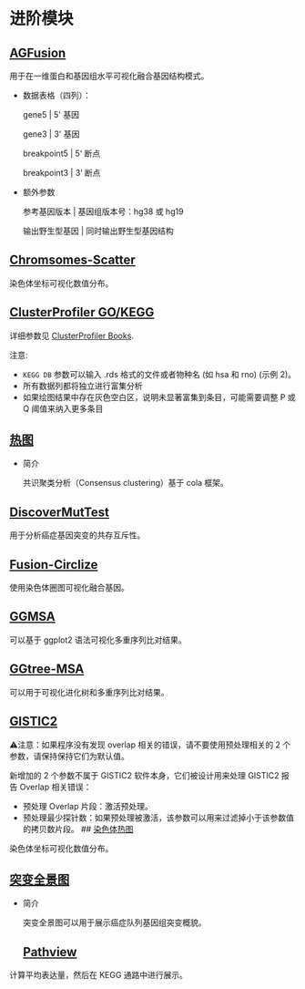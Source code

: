 # 进阶模块

## [AGFusion](/advance/agfusion)

用于在一维蛋白和基因组水平可视化融合基因结构模式。

- 数据表格（四列）：

  gene5 | 5' 基因

  gene3 | 3' 基因

  breakpoint5 | 5‘ 断点

  breakpoint3 | 3‘ 断点

- 额外参数

  参考基因版本 | 基因组版本号：hg38 或 hg19
  
  输出野生型基因 | 同时输出野生型基因结构
## [Chromsomes-Scatter](/advance/chromsomes-scatter)

染色体坐标可视化数值分布。
## [ClusterProfiler GO/KEGG](/advance/clusterprofiler-go-kegg)

详细参数见 [ClusterProfiler Books](https://hiplot.com.cn/books-static/clusterprofiler-book).

注意: 

- `KEGG DB` 参数可以输入 .rds 格式的文件或者物种名 (如 hsa 和 rno) (示例 2)。
- 所有数据列都将独立进行富集分析
- 如果绘图结果中存在灰色空白区，说明未显著富集到条目，可能需要调整 P 或 Q 阈值来纳入更多条目
## [热图](/basic/heatmap)

- 简介

  共识聚类分析（Consensus clustering）基于 cola 框架。
## [DiscoverMutTest](/advance/discover-mut-test)

用于分析癌症基因突变的共存互斥性。
## [Fusion-Circlize](/advance/fusion-circlize)

使用染色体圈图可视化融合基因。
## [GGMSA](/advance/ggmsa)

可以基于 ggplot2 语法可视化多重序列比对结果。
## [GGtree-MSA](/advance/ggtree-msa)

可以用于可视化进化树和多重序列比对结果。
## [GISTIC2](/advance/gistic2)

⚠️注意：如果程序没有发现 overlap 相关的错误，请不要使用预处理相关的 2 个参数，请保持保持它们为默认值。 

新增加的 2 个参数不属于 GISTIC2 软件本身，它们被设计用来处理 GISTIC2 报告 Overlap 相关错误：

- 预处理 Overlap 片段：激活预处理。
- 预处理最少探针数：如果预处理被激活，该参数可以用来过滤掉小于该参数值的拷贝数片段。 ## [染色体热图](/advance/ideogram-heat)

染色体坐标可视化数值分布。
## [突变全景图](/advance/oncoplot)

- 简介

  突变全景图可以用于展示癌症队列基因组突变概貌。
  ## [Pathview](/advance/pathview)

计算平均表达量，然后在 KEGG 通路中进行展示。
